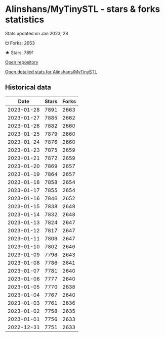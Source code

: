# Alinshans/MyTinySTL - stars & forks statistics

Stats updated on Jan 2023, 28

☋ Forks: 2663

★ Stars: 7891

[Open repository](https://github.com/Alinshans/MyTinySTL)

[Open detailed stats for Alinshans/MyTinySTL](https://reviewgithub.com/rep/Alinshans/MyTinySTL)

## Historical data
| Date | Stars | Forks |
|------|-------|-------|
| 2023-01-28 | 7891 | 2663 | 
| 2023-01-27 | 7885 | 2662 | 
| 2023-01-26 | 7882 | 2660 | 
| 2023-01-25 | 7879 | 2660 | 
| 2023-01-24 | 7876 | 2660 | 
| 2023-01-23 | 7875 | 2659 | 
| 2023-01-21 | 7872 | 2659 | 
| 2023-01-20 | 7869 | 2657 | 
| 2023-01-19 | 7864 | 2657 | 
| 2023-01-18 | 7858 | 2654 | 
| 2023-01-17 | 7855 | 2654 | 
| 2023-01-16 | 7846 | 2652 | 
| 2023-01-15 | 7838 | 2648 | 
| 2023-01-14 | 7832 | 2648 | 
| 2023-01-13 | 7824 | 2647 | 
| 2023-01-12 | 7817 | 2647 | 
| 2023-01-11 | 7809 | 2647 | 
| 2023-01-10 | 7802 | 2646 | 
| 2023-01-09 | 7798 | 2643 | 
| 2023-01-08 | 7786 | 2641 | 
| 2023-01-07 | 7781 | 2640 | 
| 2023-01-06 | 7777 | 2640 | 
| 2023-01-05 | 7770 | 2638 | 
| 2023-01-04 | 7767 | 2640 | 
| 2023-01-03 | 7761 | 2636 | 
| 2023-01-02 | 7758 | 2635 | 
| 2023-01-01 | 7756 | 2633 | 
| 2022-12-31 | 7751 | 2633 | 

